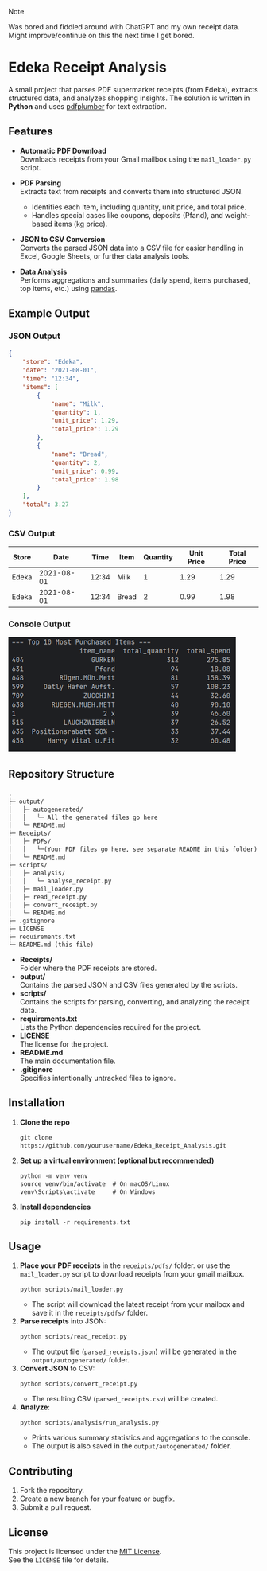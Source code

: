 > [!NOTE]  
> Was bored and fiddled around with ChatGPT and my own receipt data.  
> Might improve/continue on this the next time I get bored.

# Edeka Receipt Analysis

A small project that parses PDF supermarket receipts (from Edeka), extracts structured data, and analyzes shopping insights. The solution is written in **Python** and uses [pdfplumber](https://github.com/jsvine/pdfplumber) for text extraction.

## Features

- **Automatic PDF Download**  
  Downloads receipts from your Gmail mailbox using the `mail_loader.py` script.

- **PDF Parsing**  
  Extracts text from receipts and converts them into structured JSON.
    - Identifies each item, including quantity, unit price, and total price.
    - Handles special cases like coupons, deposits (Pfand), and weight-based items (kg price).

- **JSON to CSV Conversion**  
  Converts the parsed JSON data into a CSV file for easier handling in Excel, Google Sheets, or further data analysis tools.

- **Data Analysis**  
  Performs aggregations and summaries (daily spend, items purchased, top items, etc.) using [pandas](https://pandas.pydata.org/).

## Example Output

### JSON Output

```json
{
    "store": "Edeka",
    "date": "2021-08-01",
    "time": "12:34",
    "items": [
        {
            "name": "Milk",
            "quantity": 1,
            "unit_price": 1.29,
            "total_price": 1.29
        },
        {
            "name": "Bread",
            "quantity": 2,
            "unit_price": 0.99,
            "total_price": 1.98
        }
    ],
    "total": 3.27
}
```

### CSV Output

| Store | Date       | Time | Item  | Quantity | Unit Price | Total Price |
|-------|------------|------|-------|----------|------------|-------------|
| Edeka | 2021-08-01 | 12:34| Milk  | 1        | 1.29       | 1.29        |
| Edeka | 2021-08-01 | 12:34| Bread | 2        | 0.99       | 1.98        |

### Console Output

![example_output.png](example_output.png)

## Repository Structure

```
.
├─ output/
│   ├─ autogenerated/
│   │   └─ All the generated files go here
│   └─ README.md
├─ Receipts/
│   ├─ PDFs/
│   │   └─(Your PDF files go here, see separate README in this folder)
│   └─ README.md
├─ scripts/
│   ├─ analysis/
│   │   └─ analyse_receipt.py
│   ├─ mail_loader.py
│   ├─ read_receipt.py
│   ├─ convert_receipt.py
│   └─ README.md
├─ .gitignore
├─ LICENSE
├─ requirements.txt
└─ README.md (this file)
```

- **Receipts/**  
    Folder where the PDF receipts are stored.
- **output/**  
    Contains the parsed JSON and CSV files generated by the scripts.
- **scripts/**  
    Contains the scripts for parsing, converting, and analyzing the receipt data.
- **requirements.txt**  
    Lists the Python dependencies required for the project.
- **LICENSE**  
    The license for the project.
- **README.md**  
    The main documentation file.
- **.gitignore**  
    Specifies intentionally untracked files to ignore.

## Installation

1. **Clone the repo**
   ```
   git clone https://github.com/yourusername/Edeka_Receipt_Analysis.git
   ```
2. **Set up a virtual environment (optional but recommended)**
   ```
   python -m venv venv
   source venv/bin/activate  # On macOS/Linux
   venv\Scripts\activate     # On Windows
   ```
3. **Install dependencies**
   ```
   pip install -r requirements.txt
   ```

## Usage

1. **Place your PDF receipts** in the `receipts/pdfs/` folder. or use the `mail_loader.py` script to download receipts from your gmail mailbox.
   ```
   python scripts/mail_loader.py
   ```
    - The script will download the latest receipt from your mailbox and save it in the `receipts/pdfs/` folder.
2. **Parse receipts** into JSON:
   ```
   python scripts/read_receipt.py
   ```
    - The output file (`parsed_receipts.json`) will be generated in the `output/autogenerated/` folder.
3. **Convert JSON** to CSV:
   ```
   python scripts/convert_receipt.py
   ```
    - The resulting CSV (`parsed_receipts.csv`) will be created.
4. **Analyze**:
   ```
   python scripts/analysis/run_analysis.py
   ```
    - Prints various summary statistics and aggregations to the console.
    - The output is also saved in the `output/autogenerated/` folder.

## Contributing

1. Fork the repository.
2. Create a new branch for your feature or bugfix.
3. Submit a pull request.

## License

This project is licensed under the [MIT License](LICENSE).  
See the `LICENSE` file for details.